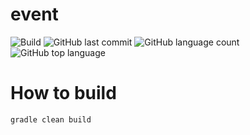 # event
![Build](https://github.com/trevorism/event/actions/workflows/deploy.yml/badge.svg)
![GitHub last commit](https://img.shields.io/github/last-commit/trevorism/event)
![GitHub language count](https://img.shields.io/github/languages/count/trevorism/event)
![GitHub top language](https://img.shields.io/github/languages/top/trevorism/event)

# How to build
`gradle clean build`
